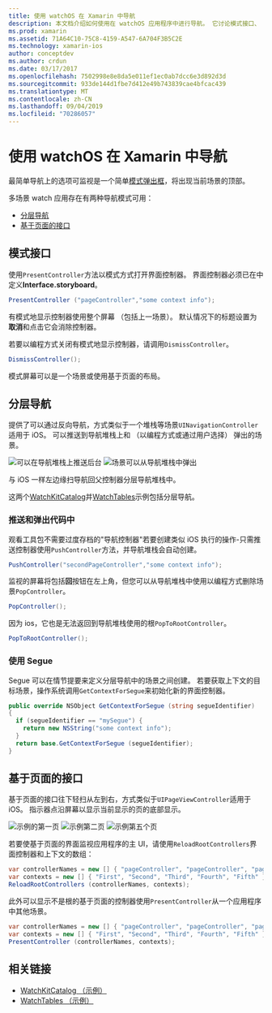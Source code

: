 ```yaml
---
title: 使用 watchOS 在 Xamarin 中导航
description: 本文档介绍如何使用在 watchOS 应用程序中进行导航。 它讨论模式接口、 分层导航，以及基于页面的接口。
ms.prod: xamarin
ms.assetid: 71A64C10-75C8-4159-A547-6A704F3B5C2E
ms.technology: xamarin-ios
author: conceptdev
ms.author: crdun
ms.date: 03/17/2017
ms.openlocfilehash: 7502998e8e8da5e011ef1ec0ab7dcc6e3d892d3d
ms.sourcegitcommit: 933de144d1fbe7d412e49b743839cae4bfcac439
ms.translationtype: MT
ms.contentlocale: zh-CN
ms.lasthandoff: 09/04/2019
ms.locfileid: "70286057"
---
```

# <a name="working-with-watchos-navigation-in-xamarin"></a>使用 watchOS 在 Xamarin 中导航

最简单导航上的选项可监视是一个简单[模式弹出框](#modal)，将出现当前场景的顶部。

多场景 watch 应用存在有两种导航模式可用：

- [分层导航](#Hierarchical_Navigation)
- [基于页面的接口](#Page-Based_Interfaces)

<a name="modal"/>

## <a name="modal-interfaces"></a>模式接口

使用`PresentController`方法以模式方式打开界面控制器。 界面控制器必须已在中定义**Interface.storyboard**。

```csharp
PresentController ("pageController","some context info");
```

有模式地显示控制器使用整个屏幕 （包括上一场景）。 默认情况下的标题设置为**取消**和点击它会消除控制器。

若要以编程方式关闭有模式地显示控制器，请调用`DismissController`。

```csharp
DismissController();
```

模式屏幕可以是一个场景或使用基于页面的布局。

<a name="Hierarchical_Navigation"/>

## <a name="hierarchical-navigation"></a>分层导航

提供了可以通过反向导航，方式类似于一个堆栈等场景`UINavigationController`适用于 iOS。 可以推送到导航堆栈上和 （以编程方式或通过用户选择） 弹出的场景。

![](navigation-images/hierarchy-1.png "可以在导航堆栈上推送后台") ![](navigation-images/hierarchy-2.png "场景可以从导航堆栈中弹出")

与 iOS 一样左边缘扫导航回父控制器分层导航堆栈中。

这两个[WatchKitCatalog](https://docs.microsoft.com/samples/xamarin/ios-samples/watchos-watchkitcatalog)并[WatchTables](https://docs.microsoft.com/samples/xamarin/ios-samples/watchos-watchtables)示例包括分层导航。

### <a name="pushing-and-popping-in-code"></a>推送和弹出代码中

观看工具包不需要过度存档的"导航控制器"若要创建类似 iOS 执行的操作-只需推送控制器使用`PushController`方法，并导航堆栈会自动创建。

```csharp
PushController("secondPageController","some context info");
```

监视的屏幕将包括**回**按钮在左上角，但您可以从导航堆栈中使用以编程方式删除场景`PopController`。

```csharp
PopController();
```

因为 ios，它也是无法返回到导航堆栈使用的根`PopToRootController`。

```csharp
PopToRootController();
```

### <a name="using-segues"></a>使用 Segue

Segue 可以在情节提要来定义分层导航中的场景之间创建。 若要获取上下文的目标场景，操作系统调用`GetContextForSegue`来初始化新的界面控制器。

```csharp
public override NSObject GetContextForSegue (string segueIdentifier)
{
  if (segueIdentifier == "mySegue") {
    return new NSString("some context info");
  }
  return base.GetContextForSegue (segueIdentifier);
}
```

<a name="Page-Based_Interfaces"/>

## <a name="page-based-interfaces"></a>基于页面的接口

基于页面的接口往下轻扫从左到右，方式类似于`UIPageViewController`适用于 iOS。 指示器点沿屏幕以显示当前显示的页的底部显示。

![](navigation-images/paged-1.png "示例的第一页") ![](navigation-images/paged-2.png "示例第二页") ![](navigation-images/paged-5.png "示例第五个页")


若要使基于页面的界面监视应用程序的主 UI，请使用`ReloadRootControllers`界面控制器和上下文的数组：

```csharp
var controllerNames = new [] { "pageController", "pageController", "pageController", "pageController", "pageController" };
var contexts = new [] { "First", "Second", "Third", "Fourth", "Fifth" };
ReloadRootControllers (controllerNames, contexts);
```

此外可以显示不是根的基于页面的控制器使用`PresentController`从一个应用程序中其他场景。

```csharp
var controllerNames = new [] { "pageController", "pageController", "pageController", "pageController", "pageController" };
var contexts = new [] { "First", "Second", "Third", "Fourth", "Fifth" };
PresentController (controllerNames, contexts);
```



## <a name="related-links"></a>相关链接

- [WatchKitCatalog （示例）](https://docs.microsoft.com/samples/xamarin/ios-samples/watchos-watchkitcatalog)
- [WatchTables （示例）](https://developer.xamarin.com//samples/monotouch/watchOS/WatchTables/)
